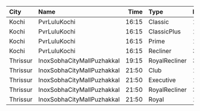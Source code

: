 | City     | Name                       |  Time | Type          | Price | Capacity | Booked |
| :------- | :------------------------- | ----: | :------------ | ----: | -------: | -----: |
| Kochi    | PvrLuluKochi               | 16:15 | Classic       |  140₹ |       39 |     39 |
| Kochi    | PvrLuluKochi               | 16:15 | ClassicPlus   |  160₹ |       91 |     91 |
| Kochi    | PvrLuluKochi               | 16:15 | Prime         |  190₹ |       68 |     68 |
| Kochi    | PvrLuluKochi               | 16:15 | Recliner      |  350₹ |       10 |     10 |
| Thrissur | InoxSobhaCityMallPuzhakkal | 19:15 | RoyalRecliner |  350₹ |        1 |      0 |
| Thrissur | InoxSobhaCityMallPuzhakkal | 21:50 | Club          |  190₹ |       14 |      0 |
| Thrissur | InoxSobhaCityMallPuzhakkal | 21:50 | Executive     |  130₹ |       11 |      0 |
| Thrissur | InoxSobhaCityMallPuzhakkal | 21:50 | RoyalRecliner |  350₹ |        3 |      0 |
| Thrissur | InoxSobhaCityMallPuzhakkal | 21:50 | Royal         |  190₹ |        1 |      0 |